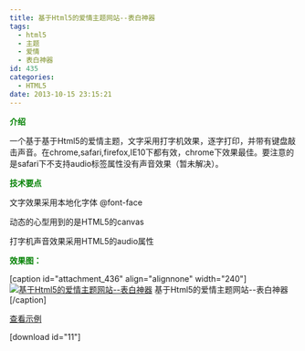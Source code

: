 ```yaml
---
title: 基于Html5的爱情主题网站--表白神器
tags:
  - html5
  - 主题
  - 爱情
  - 表白神器
id: 435
categories:
  - HTML5
date: 2013-10-15 23:15:21
---
```


**<span style="color: #008000;">介绍</span>**

一个基于基于Html5的爱情主题，文字采用打字机效果，逐字打印，并带有键盘敲击声音。在chrome,safari,firefox,IE10下都有效，chrome下效果最佳。要注意的是safari下不支持audio标签属性没有声音效果（暂未解决）。<!--more-->

<span style="color: #008000;">**技术要点**</span>

文字效果采用本地化字体 @font-face

动态的心型用到的是HTML5的canvas

打字机声音效果采用HTML5的audio属性

<span style="color: #008000;">**效果图：**</span>

[caption id="attachment_436" align="alignnone" width="240"][![基于Html5的爱情主题网站--表白神器](http://bcs.duapp.com/xiaopihai/2013/10/Our-Love-Story-240x150.png)](http://bcs.duapp.com/xiaopihai/2013/10/Our-Love-Story.png) 基于Html5的爱情主题网站--表白神器[/caption]

[查看示例](http://tutorial.duapp.com/lab/love/index.htm "基于Html5的爱情主题网站–表白神器")

[download id="11"]

&nbsp;